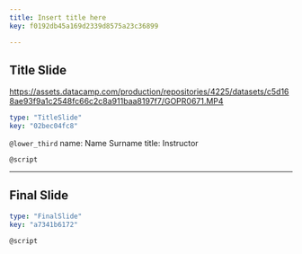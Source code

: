 ```yaml
---
title: Insert title here
key: f0192db45a169d2339d8575a23c36899

---
```

## Title Slide

https://assets.datacamp.com/production/repositories/4225/datasets/c5d168ae93f9a1c2548fc66c2c8a911baa8197f7/GOPR0671.MP4

```yaml
type: "TitleSlide"
key: "02bec04fc8"
```

`@lower_third`
name: Name Surname
title: Instructor


`@script`



---
## Final Slide

```yaml
type: "FinalSlide"
key: "a7341b6172"
```

`@script`


